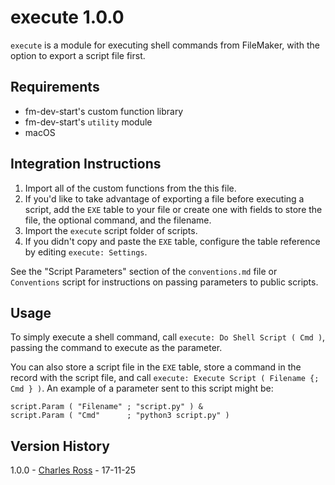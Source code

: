 execute 1.0.0
=============

`execute` is a module for executing shell commands from FileMaker, with the option to export a script file first.

Requirements
------------

- fm-dev-start's custom function library
- fm-dev-start's `utility` module
- macOS

Integration Instructions
------------------------

1. Import all of the custom functions from the this file.
2. If you'd like to take advantage of exporting a file before executing a script, add the `EXE` table to your file or create one with fields to store the file, the optional command, and the filename.
3. Import the `execute` script folder of scripts.
4. If you didn't copy and paste the `EXE` table, configure the table reference by editing `execute: Settings`.

See the "Script Parameters" section of the `conventions.md` file or `Conventions` script for instructions on passing
parameters to public scripts.

Usage
-----

To simply execute a shell command, call `execute: Do Shell Script ( Cmd )`, passing the command to execute as the parameter.

You can also store a script file in the `EXE` table, store a command in the record with the script file, and call `execute: Execute Script ( Filename {; Cmd } )`. An example of a parameter sent to this script might be:

    script.Param ( "Filename" ; "script.py" ) &
    script.Param ( "Cmd"      ; "python3 script.py" )

Version History
---------------

1.0.0 - [Charles Ross][chuck] - 17-11-25

[chuck]: mailto:chivalry@mac.com
